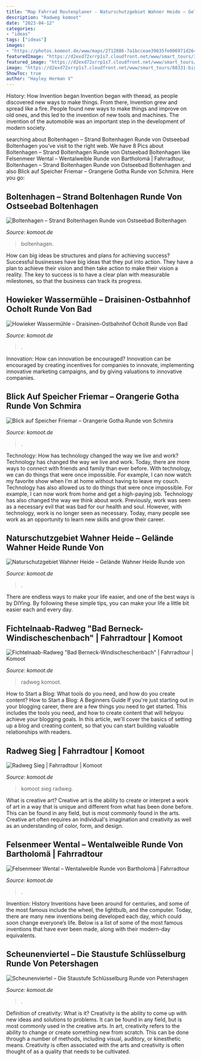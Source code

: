 ```yaml
---
title: "Map Fahrrad Routenplaner - Naturschutzgebiet Wahner Heide – Gelände Wahner Heide Runde Von"
description: "Radweg komoot"
date: "2023-04-12"
categories:
- "ideas"
tags: ["ideas"]
images:
- "https://photos.komoot.de/www/maps/2712886-7a1bcceae39635fe006971d2646f4ccdc13a47887f496e1b229f1ce80142e3e3-big@2x.jpg/145c316e220?width=768&amp;height=576&amp;crop=true"
featuredImage: "https://d2exd72xrrp1s7.cloudfront.net/www/smart_tours/3462115-big@2x/176036a261c?width=768&amp;height=576&amp;crop=true"
featured_image: "https://d2exd72xrrp1s7.cloudfront.net/www/smart_tours/511836-big@2x/178bb498675?width=768&amp;height=576&amp;crop=true"
image: "https://d2exd72xrrp1s7.cloudfront.net/www/smart_tours/88331-big@2x/1760cee138e?width=768&amp;height=576&amp;crop=true"
ShowToc: true
author: "Hayley Herman V"
---
```



History: How Invention began
Invention began with theead, as people discovered new ways to make things. From there, Invention grew and spread like a fire. People found new ways to make things and improve on old ones, and this led to the invention of new tools and machines. The invention of the automobile was an important step in the development of modern society.

	

		
searching about Boltenhagen – Strand Boltenhagen Runde von Ostseebad Boltenhagen you've visit to the right web. We have 8 Pics about Boltenhagen – Strand Boltenhagen Runde von Ostseebad Boltenhagen like Felsenmeer Wental – Wentalweible Runde von Bartholomä | Fahrradtour, Boltenhagen – Strand Boltenhagen Runde von Ostseebad Boltenhagen and also Blick auf Speicher Friemar – Orangerie Gotha Runde von Schmira. Here you go:
		
    
## Boltenhagen – Strand Boltenhagen Runde Von Ostseebad Boltenhagen

<img loading=lazy src="https://d2exd72xrrp1s7.cloudfront.net/www/smart_tours/88331-big@2x/1760cee138e?width=768&amp;height=576&amp;crop=true" onerror="this.onerror=null;this.src='https://tse2.mm.bing.net/th?id=OIP.vq53OOgtVtZ5-RkQ6XxFJAHaFj&amp;pid=15.1';" alt="Boltenhagen – Strand Boltenhagen Runde von Ostseebad Boltenhagen">

_Source: komoot.de_

>boltenhagen. 

	

How can big ideas be structures and plans for achieving success?
Successful businesses have big ideas that they put into action. They have a plan to achieve their vision and then take action to make their vision a reality. The key to success is to have a clear plan with measurable milestones, so that the business can track its progress.

    
## Howieker Wassermühle – Draisinen-Ostbahnhof Ocholt Runde Von Bad

<img loading=lazy src="https://d2exd72xrrp1s7.cloudfront.net/www/smart_tours/2524931-big@2x/175add91052?width=768&amp;height=576&amp;crop=true" onerror="this.onerror=null;this.src='https://tse3.mm.bing.net/th?id=OIP.Lh2vE0alwBHx9dSKKow0CAHaFj&amp;pid=15.1';" alt="Howieker Wassermühle – Draisinen-Ostbahnhof Ocholt Runde von Bad">

_Source: komoot.de_

>. 

	

Innovation: How can innovation be encouraged?
Innovation can be encouraged by creating incentives for companies to innovate, implementing innovative marketing campaigns, and by giving valuations to innovative companies.

    
## Blick Auf Speicher Friemar – Orangerie Gotha Runde Von Schmira

<img loading=lazy src="https://d2exd72xrrp1s7.cloudfront.net/www/smart_tours/3462115-big@2x/176036a261c?width=768&amp;height=576&amp;crop=true" onerror="this.onerror=null;this.src='https://tse1.mm.bing.net/th?id=OIP.LO6kPiSMpD24selom8VWagHaFj&amp;pid=15.1';" alt="Blick auf Speicher Friemar – Orangerie Gotha Runde von Schmira">

_Source: komoot.de_

>. 

	

Technology: How has technology changed the way we live and work?
Technology has changed the way we live and work. Today, there are more ways to connect with friends and family than ever before. With technology, we can do things that were once impossible. For example, I can now watch my favorite show when I’m at home without having to leave my couch. Technology has also allowed us to do things that were once impossible. For example, I can now work from home and get a high-paying job. Technology has also changed the way we think about work. Previously, work was seen as a necessary evil that was bad for our health and soul. However, with technology, work is no longer seen as necessary. Today, many people see work as an opportunity to learn new skills and grow their career.

    
## Naturschutzgebiet Wahner Heide – Gelände Wahner Heide Runde Von

<img loading=lazy src="https://d2exd72xrrp1s7.cloudfront.net/www/smart_tours/511836-big@2x/178bb498675?width=768&amp;height=576&amp;crop=true" onerror="this.onerror=null;this.src='https://tse2.mm.bing.net/th?id=OIP.YBVQzRiAZ6U1Smrd_ZvNNAHaFj&amp;pid=15.1';" alt="Naturschutzgebiet Wahner Heide – Gelände Wahner Heide Runde von">

_Source: komoot.de_

>. 

	

There are endless ways to make your life easier, and one of the best ways is by DIYing. By following these simple tips, you can make your life a little bit easier each and every day.

    
## Fichtelnaab-Radweg &quot;Bad Berneck-Windischeschenbach&quot; | Fahrradtour | Komoot

<img loading=lazy src="https://photos.komoot.de/www/maps/277683007-e11fd7b84779683bba22c00f04fd68fb22c57d6e3944aa928cd560d91b4f448d-big@2x.jpg/1768a10201a?width=768&amp;height=576&amp;crop=true" onerror="this.onerror=null;this.src='https://tse2.mm.bing.net/th?id=OIP.9FrXHfMBGcwlrfPgcCRZ9AHaFj&amp;pid=15.1';" alt="Fichtelnaab-Radweg &quot;Bad Berneck-Windischeschenbach&quot; | Fahrradtour | Komoot">

_Source: komoot.de_

>radweg komoot. 

	

How to Start a Blog: What tools do you need, and how do you create content?
How to Start a Blog: A Beginners Guide
If you're just starting out in your blogging career, there are a few things you need to get started. This includes the tools you need, and how to create content that will helpyou achieve your blogging goals. In this article, we'll cover the basics of setting up a blog and creating content, so that you can start building valuable relationships with readers.

    
## Radweg Sieg | Fahrradtour | Komoot

<img loading=lazy src="https://photos.komoot.de/www/maps/2712886-7a1bcceae39635fe006971d2646f4ccdc13a47887f496e1b229f1ce80142e3e3-big@2x.jpg/145c316e220?width=768&amp;height=576&amp;crop=true" onerror="this.onerror=null;this.src='https://tse3.mm.bing.net/th?id=OIP.ZARVQSRis7nx8RC8IBVjjAHaFj&amp;pid=15.1';" alt="Radweg Sieg | Fahrradtour | Komoot">

_Source: komoot.de_

>komoot sieg radweg. 

	

What is creative art?
Creative art is the ability to create or interpret a work of art in a way that is unique and different from what has been done before. This can be found in any field, but is most commonly found in the arts. Creative art often requires an individual's imagination and creativity as well as an understanding of color, form, and design.

    
## Felsenmeer Wental – Wentalweible Runde Von Bartholomä | Fahrradtour

<img loading=lazy src="https://d2exd72xrrp1s7.cloudfront.net/www/smart_tours/17923-big@2x/1685f6cec8c?width=768&amp;height=576&amp;crop=true" onerror="this.onerror=null;this.src='https://tse1.mm.bing.net/th?id=OIP.2Bupcz04UXGqqbrfufvbvAHaFj&amp;pid=15.1';" alt="Felsenmeer Wental – Wentalweible Runde von Bartholomä | Fahrradtour">

_Source: komoot.de_

>. 

	

Invention: History
Inventions have been around for centuries, and some of the most famous include the wheel, the lightbulb, and the computer. Today, there are many new inventions being developed each day, which could soon change everyone’s life. Below is a list of some of the most famous inventions that have ever been made, along with their modern-day equivalents.

    
## Scheunenviertel – Die Staustufe Schlüsselburg Runde Von Petershagen

<img loading=lazy src="https://d2exd72xrrp1s7.cloudfront.net/www/000/1k4/1w/1wcuh2oux0yzci6lnoygo9dho3g45zwvf-uhi17667647/0?width=768&amp;height=576&amp;crop=true" onerror="this.onerror=null;this.src='https://tse2.mm.bing.net/th?id=OIP.kmUF70z2wcI_pRppPPVAvQHaFj&amp;pid=15.1';" alt="Scheunenviertel – Die Staustufe Schlüsselburg Runde von Petershagen">

_Source: komoot.de_

>. 

	

Definition of creativity: What is it?
Creativity is the ability to come up with new ideas and solutions to problems. It can be found in any field, but is most commonly used in the creative arts. In art, creativity refers to the ability to change or create something new from scratch. This can be done through a number of methods, including visual, auditory, or kinesthetic means. Creativity is often associated with the arts and creativity is often thought of as a quality that needs to be cultivated.

